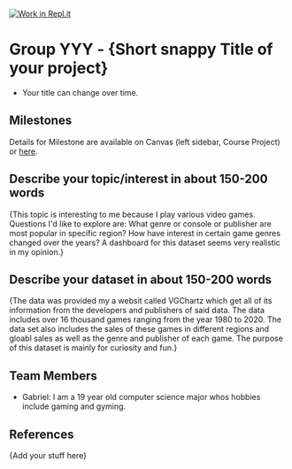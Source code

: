 [![Work in Repl.it](https://classroom.github.com/assets/work-in-replit-14baed9a392b3a25080506f3b7b6d57f295ec2978f6f33ec97e36a161684cbe9.svg)](https://classroom.github.com/online_ide?assignment_repo_id=313838&assignment_repo_type=GroupAssignmentRepo)
# Group YYY - {Short snappy Title of your project}

- Your title can change over time.

## Milestones

Details for Milestone are available on Canvas (left sidebar, Course Project) or [here](https://firas.moosvi.com/courses/data301/project/milestone01.html).

## Describe your topic/interest in about 150-200 words

{This topic is interesting to me because I play various video games. Questions I'd like to explore are: What genre or console or publisher are most popular in specific region? How have interest in certain game genres changed over the years? A dashboard for this dataset seems very realistic in my opinion.}

## Describe your dataset in about 150-200 words

{The data was provided my a websit called VGChartz which get all of its information from the developers and publishers of said data. The data includes over 16 thousand games ranging from the year 1980 to 2020. The data set also includes the sales of these games in different regions and gloabl sales as well as the genre and publisher of each game. The purpose of this dataset is mainly for curiosity and fun.}

## Team Members

- Gabriel: I am a 19 year old computer science major whos hobbies include gaming and gyming.


## References

{Add your stuff here}
